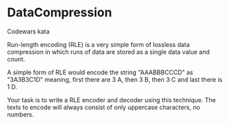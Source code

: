 # DataCompression
Codewars kata

Run-length encoding (RLE) is a very simple form of lossless data compression in which runs of data are stored as a single data value and count.

A simple form of RLE would encode the string "AAABBBCCCD" as "3A3B3C1D" meaning, first there are 3 A, then 3 B, then 3 C and last there is 1 D.

Your task is to write a RLE encoder and decoder using this technique. The texts to encode will always consist of only uppercase characters, no numbers.
